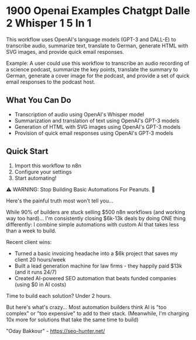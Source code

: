 # 1900 Openai Examples Chatgpt Dalle 2 Whisper 1 5 In 1

This workflow uses OpenAI's language models (GPT-3 and DALL-E) to transcribe audio, summarize text, translate to German, generate HTML with SVG images, and provide quick email responses.

Example: A user could use this workflow to transcribe an audio recording of a science podcast, summarize the key points, translate the summary to German, generate a cover image for the podcast, and provide a set of quick email responses to the podcast host.

## What You Can Do
- Transcription of audio using OpenAI's Whisper model
- Summarization and translation of text using OpenAI's GPT-3 models
- Generation of HTML with SVG images using OpenAI's GPT-3 models
- Provision of quick email responses using OpenAI's GPT-3 models

## Quick Start
1. Import this workflow to n8n
2. Configure your settings
3. Start automating!

⚠️ WARNING: Stop Building Basic Automations For Peanuts. 🚫

Here's the painful truth most won't tell you...

While 90% of builders are stuck selling $500 n8n workflows (and working way too hard)...
I'm consistently closing $6k-13k deals by doing ONE thing differently:
I combine simple automations with custom AI that takes less than a week to build.

Recent client wins:
* Turned a basic invoicing headache into a $6k project that saves my client 20 hours/week
* Built a lead generation machine for law firms - they happily paid $13k (and it runs 24/7)
* Created AI-powered SEO automation that beats funded companies (using $0 in AI costs)

Time to build each solution? Under 2 hours.

But here's what's crazy...
Most automation builders think AI is "too complex" or "too expensive" to add to their stack.
(Meanwhile, I'm charging 10x more for solutions that take the same time to build)

"Oday Bakkour" - https://seo-hunter.net/
